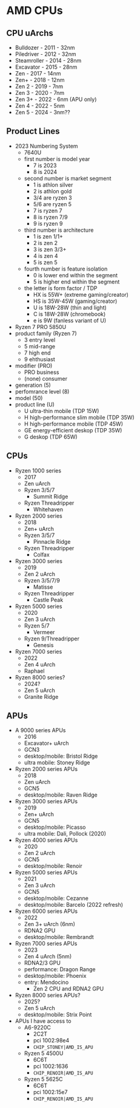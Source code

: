AMD CPUs
========

## CPU uArchs

- Bulldozer   - 2011 - 32nm
- Piledriver  - 2012 - 32nm
- Steamroller - 2014 - 28nm
- Excavator   - 2015 - 28nm
- Zen         - 2017 - 14nm
- Zen+        - 2018 - 12nm
- Zen 2       - 2019 - 7nm
- Zen 3       - 2020 - 7nm
- Zen 3+      - 2022 - 6nm (APU only)
- Zen 4       - 2022 - 5nm
- Zen 5       - 2024 - 3nm??

## Product Lines

- 2023 Numbering System
  - 7640U
  - first number is model year
    - 7 is 2023
    - 8 is 2024
  - second number is market segment
    - 1 is athlon silver
    - 2 is athlon gold
    - 3/4 are ryzen 3
    - 5/6 are ryzen 5
    - 7 is ryzen 7
    - 8 is ryzen 7/9
    - 9 is ryzen 9
  - third number is architecture
    - 1 is zen 1/1+
    - 2 is zen 2
    - 3 is zen 3/3+
    - 4 is zen 4
    - 5 is zen 5
  - fourth number is feature isolation
    - 0 is lower end within the segment
    - 5 is higher end within the segment
  - the letter is form factor / TDP
    - HX is 55W+ (extreme gaming/creator)
    - HS is 35W-45W (gaming/creator)
    - U is 18W-28W (thin and light)
    - C is 18W-28W (chromebook)
    - e is 9W (fanless variant of U)
- Ryzen 7 PRO 5850U 
- product family (Ryzen 7)
  - 3 entry level
  - 5 mid-range
  - 7 high end
  - 9 ehthusiast
- modifier (PRO)
  - PRO business
  - (none) consumer
- generation (5)
- perfomrance level (8)
- model (50)
- product line (U)
  - U ultra-thin mobile (TDP 15W)
  - H high-performance slim mobile (TDP 35W)
  - H high-performance mobile (TDP 45W)
  - GE energy-efficient deskop (TDP 35W)
  - G deskop (TDP 65W)

## CPUs

- Ryzen 1000 series
  - 2017
  - Zen uArch
  - Ryzen 3/5/7
    - Summit Ridge
  - Ryzen Threadripper
    - Whitehaven
- Ryzen 2000 series
  - 2018
  - Zen+ uArch
  - Ryzen 3/5/7
    - Pinnacle Ridge
  - Ryzen Threadripper
    - Colfax
- Ryzen 3000 series
  - 2019
  - Zen 2 uArch
  - Ryzen 3/5/7/9
    - Matisse
  - Ryzen Threadripper
    - Castle Peak
- Ryzen 5000 series
  - 2020
  - Zen 3 uArch
  - Ryzen 5/7
    - Vermeer
  - Ryzen 9/Threadripper
    - Genesis
- Ryzen 7000 series
  - 2022
  - Zen 4 uArch
  - Raphael
- Ryzen 8000 series?
  - 2024?
  - Zen 5 uArch
  - Granite Ridge

## APUs

- A 9000 series APUs
  - 2016
  - Excavator+ uArch
  - GCN3
  - desktop/mobile: Bristol Ridge
  - ultra mobile: Stoney Ridge
- Ryzen 2000 series APUs
  - 2018
  - Zen uArch
  - GCN5
  - desktop/mobile: Raven Ridge
- Ryzen 3000 series APUs
  - 2019
  - Zen+ uArch
  - GCN5
  - desktop/mobile: Picasso
  - ultra mobile: Dali, Pollock (2020)
- Ryzen 4000 series APUs
  - 2020
  - Zen 2 uArch
  - GCN5
  - desktop/mobile: Renoir
- Ryzen 5000 series APUs
  - 2021
  - Zen 3 uArch
  - GCN5
  - desktop/mobile: Cezanne
  - desktop/mobile: Barcelo (2022 refresh)
- Ryzen 6000 series APUs
  - 2022
  - Zen 3+ uArch (6nm)
  - RDNA2 GPU
  - desktop/mobile: Rembrandt
- Ryzen 7000 series APUs
  - 2023
  - Zen 4 uArch (5nm)
  - RDNA2/3 GPU
  - performance: Dragon Range
  - desktop/mobile: Phoenix
  - entry: Mendocino
    - Zen 2 CPU and RDNA2 GPU
- Ryzen 8000 series APUs?
  - 2025?
  - Zen 5 uArch
  - desktop/mobile: Strix Point
- APUs I have access to
  - A6-9220C
    - 2C2T
    - pci 1002:98e4
    - `CHIP_STONEY|AMD_IS_APU`
  - Ryzen 5 4500U
    - 6C6T
    - pci 1002:1636
    - `CHIP_RENOIR|AMD_IS_APU`
  - Ryzen 5 5625C
    - 6C6T
    - pci 1002:15e7
    - `CHIP_RENOIR|AMD_IS_APU`
